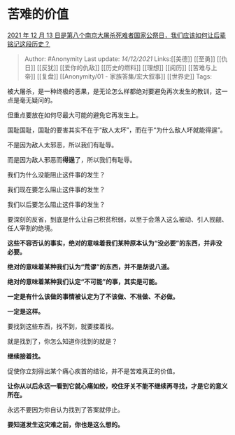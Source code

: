 # 苦难的价值
[2021 年 12 月 13 日是第八个南京大屠杀死难者国家公祭日，我们应该如何让后辈铭记这段历史？](https://www.zhihu.com/question/505636719/answer/2270432998)

> Author: #Anonymity
> Last update: *14/12/2021*
> Links:[[美德]] [[至勇]] [[仇日]] [[反犹]] [[爱你的仇敌]] [[历史的燃料]] [[理想]] [[阅历]] [[苦难与上帝]] [[复盘]] [[Anonymity/01 - 家族答集/宏大叙事]]  [[世界史]]
> Tags:

被大屠杀，是一种终极的恶果，是无论怎么样都绝对要避免再次发生的教训，这一点是毫无疑问的。

但重点要放在如何尽最大可能的避免它再发生上。

国耻国耻，国耻的要害其实不在于“敌人太坏”，而在于“为什么敌人坏就能得逞”。

不是因为敌人太邪恶，所以我们有耻辱。

而是因为敌人邪恶而**得逞**了，所以我们有耻辱。

我们为什么没能阻止这件事的发生？

我们现在要怎么阻止这件事的发生？

我们以后要怎么阻止这件事的发生？

要深刻的反省，到底是什么让自己积贫积弱，以至于会落入这么被动、引人觊觎、任人宰割的绝境。

**这些不容否认的事实，绝对的意味着我们某种原本认为“没必要”的东西，并非没必要。**

**绝对的意味着某种我们认为“荒谬”的东西，并不是胡说八道。**

**绝对的意味着某种我们认定“不可能”的事，其实是可能。**

**一定是有什么该做的事情被认定为了不该做、不准做、不必做。**

**一定是这样。**

要找到这些东西，找不到，就要接着找。

就是找到了，你怎么知道你找到的就是？

**继续接着找。**

促使你立刻得出某个痛心疾首的结论，并不是苦难真正的价值。

**让你从以后永远一看到它就心痛如绞，咬住牙关不能不继续再寻找，才是它的意义所在。**

永远不要因为你自认为找到了答案就停止。

**要知道发生这灾难之前，你也是这么想的。**
